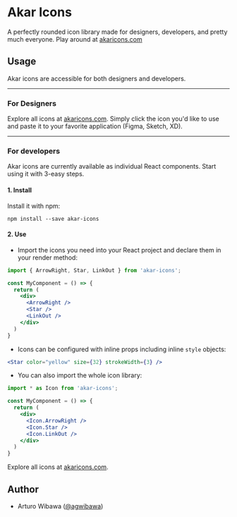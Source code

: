 # Akar Icons
A perfectly rounded icon library made for designers, developers, and pretty much everyone. 
Play around at [akaricons.com](https://akaricons.com)

## Usage
Akar icons are accessible for both designers and developers.

---

### For Designers
Explore all icons at [akaricons.com](https://akaricons.com). Simply click the icon you'd like to use and paste it to your favorite application (Figma, Sketch, XD).

---

### For developers
Akar icons are currently available as individual React components. Start using it with 3-easy steps.

#### 1. Install
Install it with npm:

```shell
npm install --save akar-icons
```

#### 2. Use
* Import the icons you need into your React project and declare them in your render method:

```jsx
import { ArrowRight, Star, LinkOut } from 'akar-icons';

const MyComponent = () => {
  return (
    <div>
      <ArrowRight />
      <Star />
      <LinkOut />
    </div>
  )
}
```

* Icons can be configured with inline props including inline ```style``` objects:

```jsx
<Star color="yellow" size={32} strokeWidth={3} />
```

* You can also import the whole icon library:
```jsx
import * as Icon from 'akar-icons';

const MyComponent = () => {
  return (
    <div>
      <Icon.ArrowRight />
      <Icon.Star />
      <Icon.LinkOut />
    </div>
  )
}
```

Explore all icons at [akaricons.com](https://akaricons.com).

## Author
- Arturo Wibawa ([@agwibawa](https://twitter.com/agwibawa))